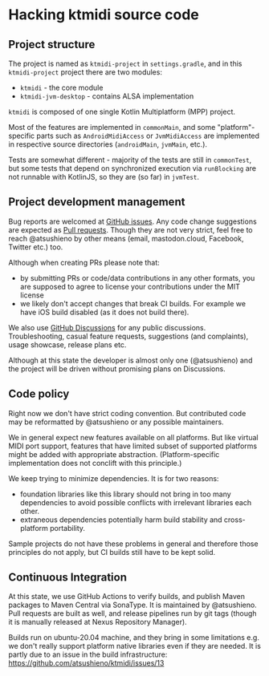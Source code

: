# Hacking ktmidi source code


## Project structure

The project is named as `ktmidi-project` in `settings.gradle`, and in this `ktmidi-project` project there are two modules:

- `ktmidi` - the core module
- `ktmidi-jvm-desktop` - contains ALSA implementation

`ktmidi` is composed of one single Kotlin Multiplatform (MPP) project.

Most of the features are implemented in `commonMain`, and some "platform"-specific parts such as `AndroidMidiAccess` or `JvmMidiAccess` are implemented in respective source directories (`androidMain`, `jvmMain`, etc.).

Tests are somewhat different - majority of the tests are still in `commonTest`, but some tests that depend on synchronized execution via `runBlocking` are not runnable with KotlinJS, so they are (so far) in `jvmTest`.


## Project development management

Bug reports are welcomed at [GitHub issues](https://github.com/atsushieno/ktmidi/issues). Any code change suggestions are expected as [Pull requests](https://github.com/atsushieno/ktmidi/pulls). Though they are not very strict, feel free to reach @atsushieno by other means (email, mastodon.cloud, Facebook, Twitter etc.) too.

Although when creating PRs please note that:

- by submitting PRs or code/data contributions in any other formats, you are supposed to agree to license your contributions under the MIT license
- we likely don't accept changes that break CI builds. For example we have iOS build disabled (as it does not build there).

We also use [GitHub Discussions](https://github.com/atsushieno/ktmidi/discussions) for any public discussions. Troubleshooting, casual feature requests, suggestions (and complaints), usage showcase, release plans etc.

Although at this state the developer is almost only one (@atsushieno) and the project will be driven without promising plans on Discussions.


## Code policy

Right now we don't have strict coding convention. But contributed code may be reformatted by @atsushieno or any possible maintainers.

We in general expect new features available on all platforms. But like virtual MIDI port support, features that have limited subset of supported platforms might be added with appropriate abstraction. (Platform-specific implementation does not conclift with this principle.)

We keep trying to minimize dependencies. It is for two reasons:

- foundation libraries like this library should not bring in too many dependencies to avoid possible conflicts with irrelevant libraries each other.
- extraneous dependencies potentially harm build stability and cross-platform portability.

Sample projects do not have these problems in general and therefore those principles do not apply, but CI builds still have to be kept solid.


## Continuous Integration

At this state, we use GitHub Actions to verify builds, and publish Maven packages to Maven Central via SonaType. It is maintained by @atsushieno. Pull requests are built as well, and release pipelines run by git tags (though it is manually released at Nexus Repository Manager).

Builds run on ubuntu-20.04 machine, and they bring in some limitations e.g. we don't really support platform native libraries even if they are needed. It is partly due to an issue in the build infrastructure: https://github.com/atsushieno/ktmidi/issues/13

